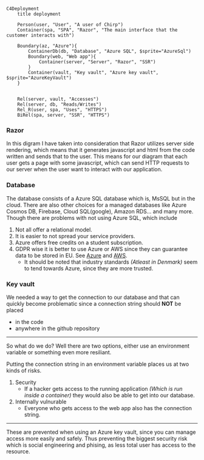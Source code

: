 ```mermaid
C4Deployment
    title deployment

    Person(user, "User", "A user of Chirp")
    Container(spa, "SPA", "Razor", "The main interface that the customer interacts with")

    Boundary(az, "Azure"){
        ContainerDb(db, "Database", "Azure SQL", $sprite="AzureSql")
        Boundary(web, "Web app"){
            Container(server, "Server", "Razor", "SSR")
        }
        Container(vault, "Key vault", "Azure key vault", $sprite="AzureKeyVault")
    }


    Rel(server, vault, "Accesses")
    Rel(server, db, "Reads/Writes")
    Rel_R(user, spa, "Uses", "HTTPS")
    BiRel(spa, server, "SSR", "HTTPS")
```
### Razor
In this digram I have taken into consideration that Razor utilizes server side rendering, which means that it generates javascript and html from the code written and sends that to the user. This means for our diagram that each user gets a page with some javascript, which can send HTTP requests to our server when the user want to interact with our application.
### Database
The database consists of a Azure SQL database which is, MsSQL but in the cloud. There are also other choices for a managed databases like Azure Cosmos DB, Firebase, Cloud SQL(google), Amazon RDS... and many more. Though there are problems with not using Azure SQL, which include
1. Not all offer a relational model.
2. It is easier to not spread your service providers.
3. Azure offers free credits on a student subscription.
4. GDPR wise it is better to use Azure or AWS since they can guarantee data to be stored in EU. See [Azure](https://azure.microsoft.com/en-us/explore/global-infrastructure/data-residency/#select-geography) and [AWS](https://aws.amazon.com/compliance/eu-data-protection/).
    - It should be noted that industry standards *(Atleast in Denmark)* seem to tend towards Azure, since they are more trusted.
### Key vault
We needed a way to get the connection to our database and that can quickly become problematic since a connection string should **NOT** be placed
- in the code
- anywhere in the github repository

___

So what do we do? Well there are two options, either use an environment variable or something even more resiliant. 

Putting the connection string in an environment variable places us at two kinds of risks.
1. Security
    - If a hacker gets access to the running application *(Which is run inside a container)* they would also be able to get into our database.
2. Internally vulnurable
    - Everyone who gets access to the web app also has the connection string.

___

These are prevented when using an Azure key vault, since you can manage access more easily and safely. Thus preventing the biggest security risk which is social engineering and phising, as less total user has access to the resource.